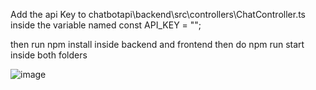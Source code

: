 Add the api Key to chatbotapi\backend\src\controllers\ChatController.ts inside the variable named const API_KEY = "";

then run npm install inside backend and frontend then do npm run start inside both folders

![image](https://github.com/iceticshacker7/chatbotapi/assets/46019723/4a7e0652-4a46-49d8-8452-a3dce78d0ad6)
